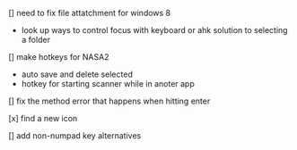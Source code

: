 [] need to fix file attatchment for windows 8
- look up ways to control focus with keyboard or ahk solution to selecting a folder

[] make hotkeys for NASA2
- auto save and delete selected
- hotkey for starting scanner while in anoter app

[] fix the method error that happens when hitting enter

[x] find a new icon

[] add non-numpad key alternatives
